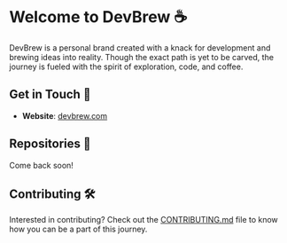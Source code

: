 # Welcome to DevBrew :coffee:

DevBrew is a personal brand created with a knack for development and brewing ideas into reality. Though the exact path is yet to be carved, the journey is fueled with the spirit of exploration, code, and coffee.

## Get in Touch :satellite:

- **Website**: [devbrew.com](http://devbrew.com)
<!-- - **Twitter**: [@devbrew](https://twitter.com/devbrew)
- **LinkedIn**: [DevBrew](https://www.linkedin.com/in/devbrew)
- **Instagram**: [@devbrew](https://www.instagram.com/devbrew) -->

## Repositories :file_folder:

Come back soon!

<!-- - [Project 1](https://github.com/DevBrew/project-1)
- [Project 2](https://github.com/DevBrew/project-2)
- ... -->

## Contributing :hammer_and_wrench:

Interested in contributing? Check out the [CONTRIBUTING.md](./CONTRIBUTING.md) file to know how you can be a part of this journey.
